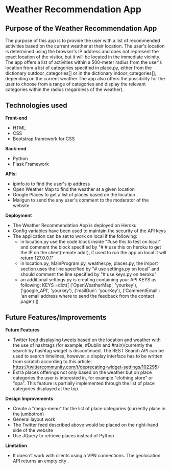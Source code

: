 Weather Recommendation App
==============

Purpose of the Weather Recommendation App
--------------
The purpose of this app is to provide the user with a list of recommended activities based on the current weather at their location.
The user's location is determined using the browser's IP address and does not represent the exact location of the visitor, but it will be located in the immediate vicinity. 
The app offers a list of activities within a 500-meter radius from the user's location from a list of categories specified in place.py, either from the dictionary outdoor_categories[] or
in the dictionary indoor_categories[], depending on the current weather
The app also offers the possibility for the user to choose from a range of categories and display the relevant categories within the radius (regardless of the weather).

Technologies used
--------------
**Front-end**
- HTML
- CSS
- Bootstrap framework for CSS

**Back-end**
- Python
- Flask Framework

**APIs:** 
- ipinfo.io to find the user's ip address
- Open Weather Map to find the weather at a given location
- Google Places to get a list of places based on the location
- Mailgun to send the any user's comment to the moderator of the website

**Deployment**
- The Weather Recommendation App is deployed on Heroku
- Config variables have been used to maintain the security of the API keys
- The application can be set to work on local if the following:
	- in location.py use the code block inside "#use this to test on local"  and comment the block specified by "# # use this on heroku to get the IP on the client(remote addr), if used to run the app on local it will return 127.0.0.1"
	- in location.py, MainProgram.py, weather.py, places.py, the import section uses the line specified by "# use settings.py on local" and should comment the line specified by "# use keys.py on heroku"
	- an additional settings.py is creating containing your API KEYS as following:
	KEYS =dict([
		('OpenWeatherMap', 'yourkey'),
		('google_API', 'yourkey'),
		('mailGun': 'yourKey'),
		('CommentEmail':  'an email address where to send the feedback from the contact page')
	])


Future Features/Improvements
--------------

**Future Features**
- Twitter feed displaying tweets based on the location and weather with the use of hashtags (for example, #Dublin and #rain)(currently the search by hashtag widget is discontinued. The REST Search API can be used to search timelines, however, a display interface has to be written from scratch according to this article: 
https://twittercommunity.com/t/deprecating-widget-settings/102295)
- Extra places offerings not only based on the weather but on place categories the user is interested in, for example "clothing store" or "spa". This feature is partially implemented through the list of place categories displayed at the top.


**Design Improvements**
- Create a "mega-menu" for the list of place categories (currently place in the jumbotron)
- General layout work 
- The Twitter feed described above would be placed on the right-hand side of the website
- Use JQuery to retrieve places instead of Python

**Limitation**
- It doesn't work with clients using a VPN connections. The geolocation API returns an empty city .


